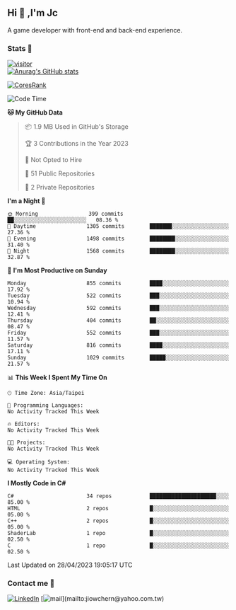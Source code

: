 ## Hi 👋 ,I'm Jc  

A game developer with front-end and back-end experience.  

### Stats  📝
[![visitor](https://visitor-badge.glitch.me/badge?page_id=jiowchern.jiowchern&style=flat-square&color=0088cc)](https://visitor-badge.glitch.me/badge?page_id=jiowchern.jiowchern&style=flat-square&color=0088cc)  
[![Anurag's GitHub stats](https://github-readme-stats.vercel.app/api?username=jiowchern&count_private=true&&show_icons=true)](https://github.com/anuraghazra/github-readme-stats)  
<!-- [![trophy](https://github-profile-trophy.vercel.app/?username=jiowchern)](https://github.com/ryo-ma/github-profile-trophy)   -->
[![CoresRank](https://cr-ss-service.azurewebsites.net/api/ScreenShot?widget=summary&username=jiowchern)](https://cr-ss-service.azurewebsites.net/api/ScreenShot?widget=summary&username=jiowchern)


<!--START_SECTION:waka-->
![Code Time](http://img.shields.io/badge/Code%20Time-1%2C050%20hrs%2012%20mins-blue)

**🐱 My GitHub Data** 

> 📦 1.9 MB Used in GitHub's Storage 
 > 
> 🏆 3 Contributions in the Year 2023
 > 
> 🚫 Not Opted to Hire
 > 
> 📜 51 Public Repositories 
 > 
> 🔑 2 Private Repositories 
 > 
**I'm a Night 🦉** 

```text
🌞 Morning                399 commits         ██░░░░░░░░░░░░░░░░░░░░░░░   08.36 % 
🌆 Daytime                1305 commits        ███████░░░░░░░░░░░░░░░░░░   27.36 % 
🌃 Evening                1498 commits        ████████░░░░░░░░░░░░░░░░░   31.40 % 
🌙 Night                  1568 commits        ████████░░░░░░░░░░░░░░░░░   32.87 % 
```
📅 **I'm Most Productive on Sunday** 

```text
Monday                   855 commits         ████░░░░░░░░░░░░░░░░░░░░░   17.92 % 
Tuesday                  522 commits         ███░░░░░░░░░░░░░░░░░░░░░░   10.94 % 
Wednesday                592 commits         ███░░░░░░░░░░░░░░░░░░░░░░   12.41 % 
Thursday                 404 commits         ██░░░░░░░░░░░░░░░░░░░░░░░   08.47 % 
Friday                   552 commits         ███░░░░░░░░░░░░░░░░░░░░░░   11.57 % 
Saturday                 816 commits         ████░░░░░░░░░░░░░░░░░░░░░   17.11 % 
Sunday                   1029 commits        █████░░░░░░░░░░░░░░░░░░░░   21.57 % 
```


📊 **This Week I Spent My Time On** 

```text
🕑︎ Time Zone: Asia/Taipei

💬 Programming Languages: 
No Activity Tracked This Week

🔥 Editors: 
No Activity Tracked This Week

🐱‍💻 Projects: 
No Activity Tracked This Week

💻 Operating System: 
No Activity Tracked This Week
```

**I Mostly Code in C#** 

```text
C#                       34 repos            █████████████████████░░░░   85.00 % 
HTML                     2 repos             █░░░░░░░░░░░░░░░░░░░░░░░░   05.00 % 
C++                      2 repos             █░░░░░░░░░░░░░░░░░░░░░░░░   05.00 % 
ShaderLab                1 repo              █░░░░░░░░░░░░░░░░░░░░░░░░   02.50 % 
C                        1 repo              █░░░░░░░░░░░░░░░░░░░░░░░░   02.50 % 
```




 Last Updated on 28/04/2023 19:05:17 UTC
<!--END_SECTION:waka-->



### Contact me 💬
[![LinkedIn](https://img.shields.io/badge/-JiowchernChen-0077B5?style==flat-square&logo=LinkedIn&logoColor=white)](https://www.linkedin.com/in/jiowchern-chen-4aaa90b7/) [![mail](https://img.shields.io/badge/-jiowchern%40yahoo.com.tw-blueviolet?style=flat-square&logo=yahoo!)](mailto:jiowchern@yahoo.com.tw)    

<!-- [![Linkedin Badge](https://img.shields.io/badge/-LinkedIn-blue?style=flat-square&logo=Linkedin&logoColor=white&link=https://www.linkedin.com/in/jiowchern-chen-4aaa90b7/)](https://www.linkedin.com/in/jiowchern-chen-4aaa90b7/) -->


<!--
**jiowchern/jiowchern** is a ✨ _special_ ✨ repository because its `README.md` (this file) appears on your GitHub profile.

Here are some ideas to get you started:

- 🔭 I’m currently working on ...
- 🌱 I’m currently learning ...
- 👯 I’m looking to collaborate on ...
- 🤔 I’m looking for help with ...
- 💬 Ask me about ...
- 📫 How to reach me: ...
- 😄 Pronouns: ...
- ⚡ Fun fact: ...
-->
